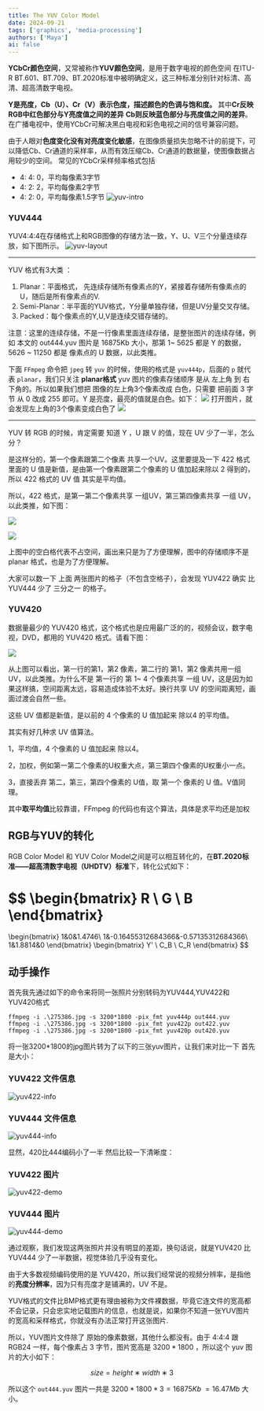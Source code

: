 ```yaml
---
title: The YUV Color Model
date: 2024-09-21
tags: ['graphics', 'media-processing']
authors: ['Maya']
ai: false
---
```


**YCbCr颜色空间**，又常被称作**YUV颜色空间**，是用于数字电视的颜色空间
在ITU-R BT.601、BT.709、BT.2020标准中被明确定义，这三种标准分别针对标清、高清、超高清数字电视。

**Y是亮度，Cb（U）、Cr（V）表示色度，描述颜色的色调与饱和度。**
其中**Cr反映RGB中红色部分与Y亮度值之间的差异**
**Cb则反映蓝色部分与亮度值之间的差异**。
在广播电视中，使用YCbCr可解决黑白电视和彩色电视之间的信号兼容问题。

由于人眼对**色度变化没有对亮度变化敏感**，在图像质量损失忽略不计的前提下，可以降低Cb、Cr通道的采样率，从而有效压缩Cb、Cr通道的数据量，使图像数据占用较少的空间。
常见的YCbCr采样频率格式包括

- 4: 4: 0，平均每像素3字节
- 4: 2: 2，平均每像素2字节
- 4: 2: 0，平均每像素1.5字节
  ![yuv-intro](/media-processing/yuv-intro.png)

### YUV444

YUV4:4:4在存储格式上和RGB图像的存储方法一致，Y、U、V三个分量连续存放，如下图所示。
![yuv-layout](/media-processing/yuv-layout.png)

---

YUV 格式有3大类 ：

1. Planar：平面格式， 先连续存储所有像素点的Y，紧接着存储所有像素点的U，随后是所有像素点的V.
2. Semi-Planar：半平面的YUV格式，Y分量单独存储，但是UV分量交叉存储。
3. Packed：每个像素点的Y,U,V是连续交错存储的。

注意：这里的连续存储，不是一行像素里面连续存储，是整张图片的连续存储，例如 本文的 out444.yuv 图片是 16875Kb 大小，那第 1~ 5625 都是 Y 的数据， 5626 ~ 11250 都是 像素点的 U 数据，以此类推。

下面 `FFmpeg` 命令把 `jpeg` 转 `yuv` 的时候，使用的格式是 `yuv444p`，后面的 `p` 就代表 `planar`，我们只关注 **planar格式**
yuv 图片的像素存储顺序 是从 左上角 到 右下角的。所以如果我们想把 图像的左上角3个像素改成 白色，只需要 把前面 3 字节 从 0 改成 255 即可。Y 是亮度，最亮的值就是白色。如下：
![](/media-processing/yuv-edit.png)
打开图片，就会发现左上角的3个像素变成白色了
![](/media-processing/yuv-edit-demo.png)

---

YUV 转 RGB 的时候，肯定需要 知道 Y ，U 跟 V 的值，现在 UV 少了一半，怎么分？

是这样分的，第一个像素跟第二个像素 共享一个UV。这里要提及一下 422 格式里面的 U 值是新值，是由第一个像素跟第二个像素的 U 值加起来除以 2 得到的，所以 422 格式的 UV 值 其实是平均值。

所以，422 格式，是第一第二个像素共享 一组UV，第三第四像素共享 一组 UV，以此类推，如下图：

![](https://ffmpeg.xianwaizhiyin.net/base-knowledge/raw-yuv-data/raw-yuv-data-1-8.png)

![](https://ffmpeg.xianwaizhiyin.net/base-knowledge/raw-yuv-data/raw-yuv-data-1-9.png)

上图中的空白格代表不占空间，画出来只是为了方便理解，图中的存储顺序不是 planar 格式，也是为了方便理解。

大家可以数一下 上面 两张图片的格子（不包含空格子），会发现 YUV422 确实 比 YUV444 少了 三分之一 的格子。

### YUV420

数据量最少的 YUV420 格式，这个格式也是应用最广泛的的，视频会议，数字电视，DVD，都用的 YUV420 格式。请看下图：

![](https://ffmpeg.xianwaizhiyin.net/base-knowledge/raw-yuv-data/raw-yuv-data-1-10.png)

从上图可以看出，第一行的第1，第2 像素，第二行的 第1，第2 像素共用一组 UV，以此类推。为什么不是 第一行的 第 1~ 4 个像素共享 一组 UV，这是因为如果这样搞，空间距离太远，容易造成体验不太好。换行共享 UV 的空间距离短，画面过渡会自然一些。

这些 UV 值都是新值，是以前的 4 个像素的 U 值加起来 除以4 的平均值。

其实有好几种求 UV 值算法。

1，平均值，4 个像素的 U 值加起来 除以4。

2，加权，例如第一第二个像素的U权重大点，第三第四个像素的U权重小一点。

3，直接丢弃 第二，第三，第四个像素的 U值，取 第一个 像素的 U 值。V值同理。

其中**取平均值**比较靠谱，FFmpeg 的代码也有这个算法，具体是求平均还是加权

## RGB与YUV的转化

RGB Color Model 和 YUV Color Model之间是可以相互转化的，在**BT.2020标准——超高清数字电视（UHDTV）标准**下，转化公式如下：

$$
\begin{bmatrix}
R \\
G \\
B
\end{bmatrix}
=
\begin{bmatrix}
1&0&1.4746\\
1&-0.16455312684366&-0.57135312684366\\
1&1.8814&0
\end{bmatrix}
\begin{bmatrix}
Y' \\
C_B \\
C_R
\end{bmatrix}
$$

## 动手操作

首先我先通过如下的命令来将同一张照片分别转码为YUV444,YUV422和YUV420格式

```
ffmpeg -i .\275386.jpg -s 3200*1800 -pix_fmt yuv444p out444.yuv
ffmpeg -i .\275386.jpg -s 3200*1800 -pix_fmt yuv422p out422.yuv
ffmpeg -i .\275386.jpg -s 3200*1800 -pix_fmt yuv420p out420.yuv
```

将一张3200\*1800的jpg图片转为了以下的三张yuv图片，让我们来对比一下
首先是大小：

### YUV422 文件信息

![yuv422-info](/media-processing/yuv422-info.png)

### YUV444 文件信息

![yuv444-info](/media-processing/yuv444-info.png)

显然，420比444编码小了一半
然后比较一下清晰度：

### YUV422 图片

![yuv422-demo](/media-processing/yuv422-demo.png)

### YUV444 图片

![yuv444-demo](/media-processing/yuv444-demo.png)

通过观察，我们发现这两张照片并没有明显的差距，换句话说，就是YUV420 比 YUV444 少了一半数据，视觉体验几乎没有变化。

由于大多数视频编码使用的是 YUV420，所以我们经常说的视频分辨率，是指他的**亮度分辨率**，因为只有亮度才是铺满的，UV 不是。

YUV格式的文件比BMP格式更有理由被称为文件裸数据，毕竟它连文件的宽高都不会记录，只会忠实地记载图片的信息，也就是说，如果你不知道一张YUV图片的宽高和采样格式，你就没有办法正常打开这张图片.

所以，YUV图片文件除了 原始的像素数据，其他什么都没有。由于 4:4:4 跟 RGB24 一样，每个像素占 3 字节，图片宽高是 $3200*1800$ ，所以这个 yuv 图片的大小如下：

$$
size=height∗width∗3
$$

所以这个 `out444.yuv` 图片一共是 $3200*1800*3=16875Kb~=16.47Mb$ 大小。
